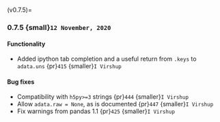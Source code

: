 (v0.7.5)=
### 0.7.5 {small}`12 November, 2020`

#### Functionality

- Added ipython tab completion and a useful return from `.keys` to `adata.uns` {pr}`415` {smaller}`I Virshup`

#### Bug fixes

- Compatibility with `h5py>=3` strings {pr}`444` {smaller}`I Virshup`
- Allow `adata.raw = None`, as is documented {pr}`447` {smaller}`I Virshup`
- Fix warnings from pandas 1.1 {pr}`425` {smaller}`I Virshup`
